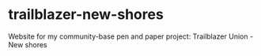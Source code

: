 # trailblazer-new-shores
Website for my community-base pen and paper project: Trailblazer Union - New shores
